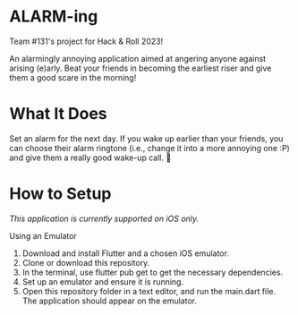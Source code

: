# ALARM-ing
Team #131's project for Hack & Roll 2023! 

An alarmingly annoying application aimed at angering anyone against arising (e)arly. Beat your friends in becoming the earliest riser and give them a good scare in the morning!

# What It Does

Set an alarm for the next day. If you wake up earlier than your friends, you can choose their alarm ringtone (i.e., change it into a more annoying one :P) and give them a really good wake-up call. 🤡

# How to Setup

_This application is currently supported on iOS only._

Using an Emulator
1. Download and install Flutter and a chosen iOS emulator.
2. Clone or download this repository.
3. In the terminal, use flutter pub get to get the necessary dependencies.
4. Set up an emulator and ensure it is running.
5. Open this repository folder in a text editor, and run the main.dart file. The application should appear on the emulator.

